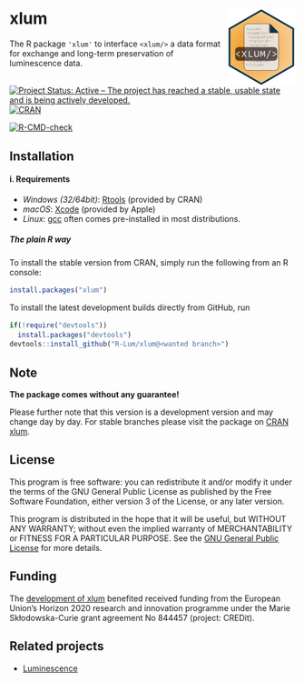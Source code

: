 




<!-- README.md was auto-generated by README.Rmd. Please DO NOT edit by hand!-->

# xlum <img width=120px src="man/figures/xlum_logo.png" align="right" />

The R package `'xlum'` to interface `<xlum/>` a data format for exchange
and long-term preservation of luminescence data.

[![Project Status: Active – The project has reached a stable, usable
state and is being actively
developed.](https://www.repostatus.org/badges/latest/active.svg)](https://www.repostatus.org/#Concept)
[![CRAN](https://www.r-pkg.org/badges/version/xlum)](https://cran.r-project.org/package=xlum)

[![R-CMD-check](https://github.com/R-Lum/xlum/workflows/GitHub%20Actions%20CI/badge.svg)](https://github.com/R-Lum/xlum/actions)

## Installation

#### i. Requirements

-   *Windows (32/64bit)*:
    [Rtools](https://cran.r-project.org/bin/windows/Rtools/) (provided
    by CRAN)
-   *macOS*: [Xcode](https://developer.apple.com/) (provided by Apple)
-   *Linux*: [gcc](https://gcc.gnu.org) often comes pre-installed in
    most distributions.

##### The plain **R** way

To install the stable version from CRAN, simply run the following from
an R console:

``` r
install.packages("xlum")
```

To install the latest development builds directly from GitHub, run

``` r
if(!require("devtools"))
  install.packages("devtools")
devtools::install_github("R-Lum/xlum@<wanted branch>")
```

## Note

**The package comes without any guarantee!**

Please further note that this version is a development version and may
change day by day. For stable branches please visit the package on [CRAN
xlum](https://CRAN.R-project.org/package=xlum).

## License

This program is free software: you can redistribute it and/or modify it
under the terms of the GNU General Public License as published by the
Free Software Foundation, either version 3 of the License, or any later
version.

This program is distributed in the hope that it will be useful, but
WITHOUT ANY WARRANTY; without even the implied warranty of
MERCHANTABILITY or FITNESS FOR A PARTICULAR PURPOSE. See the [GNU
General Public
License](https://github.com/R-Lum/xlum/blob/master/LICENSE) for more
details.

## <span class="glyphicon glyphicon-euro"></span> Funding

The [development of xlum](https://github.com/R-Lum/xlum) benefited
received funding from the European Union’s Horizon 2020 research and
innovation programme under the Marie Skłodowska-Curie grant agreement No
844457 (project: CREDit).

## Related projects

-   [Luminescence](https://github.com/R-Lum/Luminescence)
